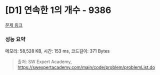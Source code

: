 # [D1] 연속한 1의 개수 - 9386 

[문제 링크](https://swexpertacademy.com/main/code/problem/problemDetail.do?contestProbId=AXALDUIq97oDFASI) 

### 성능 요약

메모리: 58,528 KB, 시간: 153 ms, 코드길이: 371 Bytes



> 출처: SW Expert Academy, https://swexpertacademy.com/main/code/problem/problemList.do